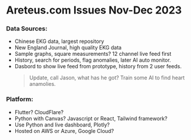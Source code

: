 # Areteus.com Issues Nov-Dec 2023  

### Data Sources:   
 * Chinese EKG data, largest repository
 * New England Journal, high quality EKG data
 * Sample graphs, square measurements?  12 channel live feed first
 * History, search for periods, flag anomalies, later AI auto monitor.
 * Dasbord to show live feed from prototype, history from 2 user feeds.
   > Update, call Jason, what has he got?
   > Train some AI to find heart anamolies.  

### Platform:  
 * Flutter?  CloudFlare?
 * Python with Canvas? Javascript or React, Tailwind framework?
 * Use Python and live dashboard, Plotly?
 * Hosted on AWS or Azure, Google Cloud?  











